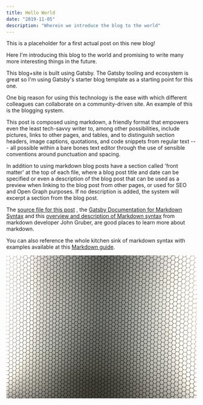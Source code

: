 ```yaml
---
title: Hello World
date: "2019-11-05"
description: "Wherein we introduce the blog to the world"
---
```


This is a placeholder for a first actual post on this new blog!

Here I'm introducing this blog to the world and promising to write many
more interesting things in the future.

This blog+site is built using Gatsby.
The Gatsby tooling and ecosystem is great so I'm using Gatsby's starter blog
template as a starting point for this one.

One big reason for using this technology is the ease with which different
colleagues can collaborate on a community-driven site. An example of this is
the blogging system.

This post is composed using markdown, a friendly format that empowers even the
least tech-savvy writer to, among other possibilities, include pictures, links
to other pages, and tables, and to distinguish section headers, image captions,
quotations, and code snippets from regular text --- all possible within a bare
bones text editor through the use of sensible conventions around punctuation
and spacing.

In addition to using markdown blog posts have a section called 'front matter'
at the top of each file, where a blog post title and date can be specified or
even a description of the blog post that can be used as a preview when linking
to the blog post from other pages, or used for SEO and Open Graph purposes.
If no description is added, the system will excerpt a section from the blog
post.

The
[source file for this post](https://raw.githubusercontent.com/Strangehill/gatsby-starter-blog/master/content/blog/hello-world/index.md)
, the
[Gatsby Documentation for Markdown Syntax](https://www.gatsbyjs.org/docs/mdx/markdown-syntax/)
and this
[overview and description of Markdown syntax](https://daringfireball.net/projects/markdown/syntax)
from markdown developer John Gruber, are good places to learn more about
markdown.

You can also reference the whole kitchen sink of markdown syntax with examples available at this
[Markdown guide](https://www.markdownguide.org/basic-syntax).

![A random elevator's ceiling](./random-elevator-ceiling.jpg)

